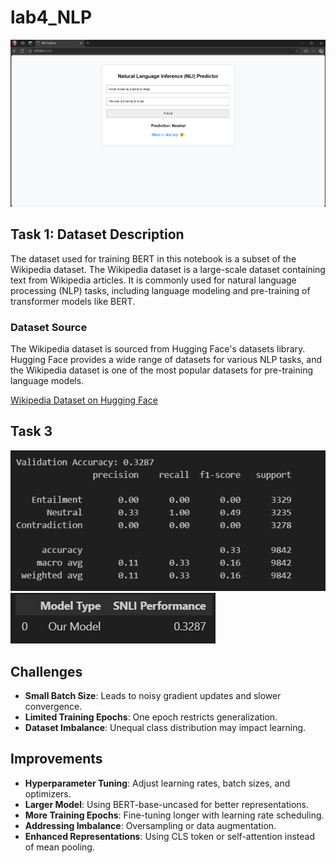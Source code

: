 # lab4_NLP

![Task Image](image-2.png)

## Task 1: Dataset Description

The dataset used for training BERT in this notebook is a subset of the Wikipedia dataset. The Wikipedia dataset is a large-scale dataset containing text from Wikipedia articles. It is commonly used for natural language processing (NLP) tasks, including language modeling and pre-training of transformer models like BERT.

### Dataset Source

The Wikipedia dataset is sourced from Hugging Face's datasets library. Hugging Face provides a wide range of datasets for various NLP tasks, and the Wikipedia dataset is one of the most popular datasets for pre-training language models.

[Wikipedia Dataset on Hugging Face](https://huggingface.co/datasets/legacy-datasets/wikipedia)

## Task 3

![Task Image](image.png)
![Task Image](image-1.png)

## Challenges

- **Small Batch Size**: Leads to noisy gradient updates and slower convergence.
- **Limited Training Epochs**: One epoch restricts generalization.
- **Dataset Imbalance**: Unequal class distribution may impact learning.

## Improvements

- **Hyperparameter Tuning**: Adjust learning rates, batch sizes, and optimizers.
- **Larger Model**: Using BERT-base-uncased for better representations.
- **More Training Epochs**: Fine-tuning longer with learning rate scheduling.
- **Addressing Imbalance**: Oversampling or data augmentation.
- **Enhanced Representations**: Using CLS token or self-attention instead of mean pooling.